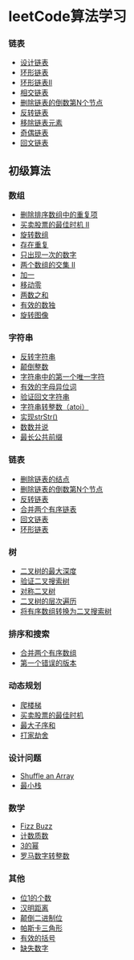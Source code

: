# leetCode算法学习

### 链表
* [设计链表](https://github.com/wlq1005/leetCode/blob/master/src/com/wlq/algorithm/linkedlist/MyLinkedList.java)
* [环形链表](https://github.com/wlq1005/leetCode/blob/master/src/com/wlq/algorithm/linkedlist/LinkedListCycle.java)
* [环形链表II](https://github.com/wlq1005/leetCode/blob/master/src/com/wlq/algorithm/linkedlist/LinkedListCycle2.java)
* [相交链表](https://github.com/wlq1005/leetCode/blob/master/src/com/wlq/algorithm/linkedlist/IntersectionNode.java)
* [删除链表的倒数第N个节点](https://github.com/wlq1005/leetCode/blob/master/src/com/wlq/algorithm/linkedlist/RemoveNthFromEnd.java)
* [反转链表](https://github.com/wlq1005/leetCode/blob/master/src/com/wlq/algorithm/linkedlist/ReverseList.java)
* [移除链表元素](https://github.com/wlq1005/leetCode/blob/master/src/com/wlq/algorithm/linkedlist/ReverseList.java)
* [奇偶链表](https://github.com/wlq1005/leetCode/blob/master/src/com/wlq/algorithm/linkedlist/OddEvenList.java)
* [回文链表](https://github.com/wlq1005/leetCode/blob/master/src/com/wlq/algorithm/linkedlist/IsPalindrome.java)

## 初级算法
### 数组
* [删除排序数组中的重复项](https://github.com/wlq1005/leetCode/blob/master/src/com/wlq/algorithm/array/Lesson21.java)
* [买卖股票的最佳时机 II](https://github.com/wlq1005/leetCode/blob/master/src/com/wlq/algorithm/array/Lesson22.java)
* [旋转数组](https://github.com/wlq1005/leetCode/blob/master/src/com/wlq/algorithm/array/Lesson23.java)
* [存在重复](https://github.com/wlq1005/leetCode/blob/master/src/com/wlq/algorithm/array/Lesson24.java)
* [只出现一次的数字](https://github.com/wlq1005/leetCode/blob/master/src/com/wlq/algorithm/array/Lesson25.java)
* [两个数组的交集 II](https://github.com/wlq1005/leetCode/blob/master/src/com/wlq/algorithm/array/Lesson26.java)
* [加一](https://github.com/wlq1005/leetCode/blob/master/src/com/wlq/algorithm/array/Lesson27.java)
* [移动零](https://github.com/wlq1005/leetCode/blob/master/src/com/wlq/algorithm/array/Lesson28.java)
* [两数之和](https://github.com/wlq1005/leetCode/blob/master/src/com/wlq/algorithm/array/Lesson29.java)
* [有效的数独](https://github.com/wlq1005/leetCode/blob/master/src/com/wlq/algorithm/array/Lesson30.java)
* [旋转图像](https://github.com/wlq1005/leetCode/blob/master/src/com/wlq/algorithm/array/Lesson31.java)

### 字符串
* [反转字符串]()  
* [颠倒整数]()  
* [字符串中的第一个唯一字符]()  
* [有效的字母异位词]()  
* [验证回文字符串]()  
* [字符串转整数（atoi）]()  
* [实现strStr()]()  
* [数数并说]()  
* [最长公共前缀]()

### 链表
* [删除链表的结点]()
* [删除链表的倒数第N个节点]()  
* [反转链表]()  
* [合并两个有序链表]()  
* [回文链表]()  
* [环形链表]()  

### 树
* [二叉树的最大深度]()  
* [验证二叉搜索树]()  
* [对称二叉树]()  
* [二叉树的层次遍历]()  
* [将有序数组转换为二叉搜索树]()  

### 排序和搜索
* [合并两个有序数组]()    
* [第一个错误的版本]()    

### 动态规划
* [爬楼梯]()    
* [买卖股票的最佳时机]()    
* [最大子序和]()    
* [打家劫舍]()  

### 设计问题
* [Shuffle an Array]()
* [最小栈]()  

### 数学
* [Fizz Buzz]()
* [计数质数]()  
* [3的幂]()  
* [罗马数字转整数]()    

### 其他
* [位1的个数]()
* [汉明距离]()  
* [颠倒二进制位]()  
* [帕斯卡三角形]()  
* [有效的括号]()  
* [缺失数字]()    


